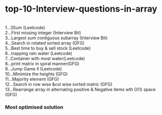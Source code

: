 # top-10-Interview-questions-in-array

<br>  1...3Sum (Leetcode)
<br>  2...First missing integer (Interview Bit)
<br>  3...Largest sum contiguous subarray (Interview Bit)
<br>  4...Search in rotated sorted array (GFG)
<br>  5...Best time to buy & sell stock (Leetcode)
<br>  6...trapping rain water (Leetcode)
<br>  7...Container with most water(Leetcode)
<br>  8...print matrix in spiral manner(GFG)
<br>  9...Jump Game II (Leetcode)
<br>  10...Minimize the heights (GFG)
<br>  11...Majority element (GFG)
<br>  12...Search in row wise &col wise sorted matric (GFG)
<br>  13...Rearrange array in alternating positive & Negative items wth O(1) space (GFG)

<h3> Most optimised solution </h3> 
